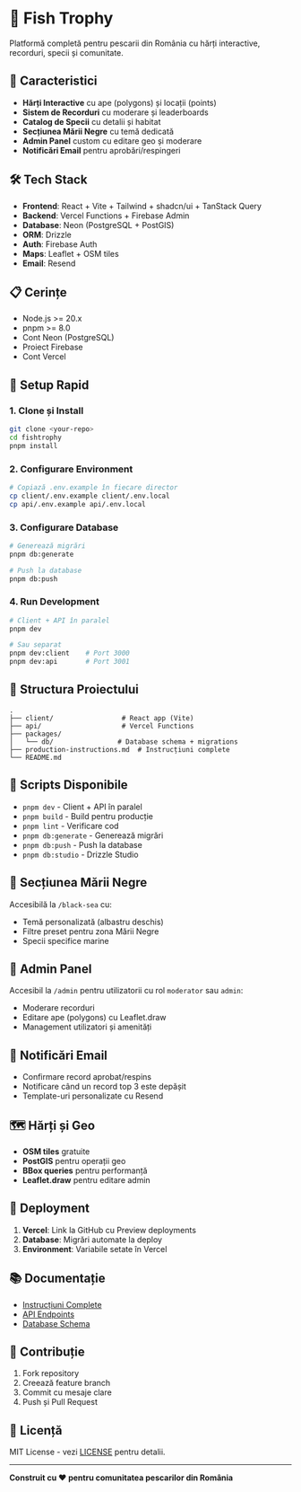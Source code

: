 # 🎣 Fish Trophy

Platformă completă pentru pescarii din România cu hărți interactive, recorduri, specii și comunitate.

## 🚀 Caracteristici

- **Hărți Interactive** cu ape (polygons) și locații (points)
- **Sistem de Recorduri** cu moderare și leaderboards
- **Catalog de Specii** cu detalii și habitat
- **Secțiunea Mării Negre** cu temă dedicată
- **Admin Panel** custom cu editare geo și moderare
- **Notificări Email** pentru aprobări/respingeri

## 🛠️ Tech Stack

- **Frontend**: React + Vite + Tailwind + shadcn/ui + TanStack Query
- **Backend**: Vercel Functions + Firebase Admin
- **Database**: Neon (PostgreSQL + PostGIS)
- **ORM**: Drizzle
- **Auth**: Firebase Auth
- **Maps**: Leaflet + OSM tiles
- **Email**: Resend

## 📋 Cerințe

- Node.js >= 20.x
- pnpm >= 8.0
- Cont Neon (PostgreSQL)
- Proiect Firebase
- Cont Vercel

## 🚀 Setup Rapid

### 1. Clone și Install
```bash
git clone <your-repo>
cd fishtrophy
pnpm install
```

### 2. Configurare Environment
```bash
# Copiază .env.example în fiecare director
cp client/.env.example client/.env.local
cp api/.env.example api/.env.local
```

### 3. Configurare Database
```bash
# Generează migrări
pnpm db:generate

# Push la database
pnpm db:push
```

### 4. Run Development
```bash
# Client + API în paralel
pnpm dev

# Sau separat
pnpm dev:client    # Port 3000
pnpm dev:api       # Port 3001
```

## 📁 Structura Proiectului

```
.
├── client/                 # React app (Vite)
├── api/                    # Vercel Functions
├── packages/
│   └── db/                # Database schema + migrations
├── production-instructions.md  # Instrucțiuni complete
└── README.md
```

## 🔧 Scripts Disponibile

- `pnpm dev` - Client + API în paralel
- `pnpm build` - Build pentru producție
- `pnpm lint` - Verificare cod
- `pnpm db:generate` - Generează migrări
- `pnpm db:push` - Push la database
- `pnpm db:studio` - Drizzle Studio

## 🌊 Secțiunea Mării Negre

Accesibilă la `/black-sea` cu:
- Temă personalizată (albastru deschis)
- Filtre preset pentru zona Mării Negre
- Specii specifice marine

## 👑 Admin Panel

Accesibil la `/admin` pentru utilizatorii cu rol `moderator` sau `admin`:
- Moderare recorduri
- Editare ape (polygons) cu Leaflet.draw
- Management utilizatori și amenități

## 📧 Notificări Email

- Confirmare record aprobat/respins
- Notificare când un record top 3 este depășit
- Template-uri personalizate cu Resend

## 🗺️ Hărți și Geo

- **OSM tiles** gratuite
- **PostGIS** pentru operații geo
- **BBox queries** pentru performanță
- **Leaflet.draw** pentru editare admin

## 🚀 Deployment

1. **Vercel**: Link la GitHub cu Preview deployments
2. **Database**: Migrări automate la deploy
3. **Environment**: Variabile setate în Vercel

## 📚 Documentație

- [Instrucțiuni Complete](./production-instructions.md)
- [API Endpoints](./api/README.md)
- [Database Schema](./packages/db/README.md)

## 🤝 Contribuție

1. Fork repository
2. Creează feature branch
3. Commit cu mesaje clare
4. Push și Pull Request

## 📄 Licență

MIT License - vezi [LICENSE](LICENSE) pentru detalii.

---

**Construit cu ❤️ pentru comunitatea pescarilor din România**
